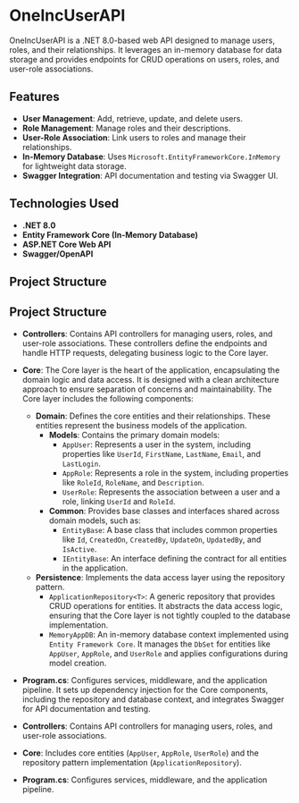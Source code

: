 # OneIncUserAPI

OneIncUserAPI is a .NET 8.0-based web API designed to manage users, roles, and their relationships. It leverages an in-memory database for data storage and provides endpoints for CRUD operations on users, roles, and user-role associations.

## Features

- **User Management**: Add, retrieve, update, and delete users.
- **Role Management**: Manage roles and their descriptions.
- **User-Role Association**: Link users to roles and manage their relationships.
- **In-Memory Database**: Uses `Microsoft.EntityFrameworkCore.InMemory` for lightweight data storage.
- **Swagger Integration**: API documentation and testing via Swagger UI.

## Technologies Used

- **.NET 8.0**
- **Entity Framework Core (In-Memory Database)**
- **ASP.NET Core Web API**
- **Swagger/OpenAPI**

## Project Structure
## Project Structure

- **Controllers**: Contains API controllers for managing users, roles, and user-role associations. These controllers define the endpoints and handle HTTP requests, delegating business logic to the Core layer.

- **Core**: The Core layer is the heart of the application, encapsulating the domain logic and data access. It is designed with a clean architecture approach to ensure separation of concerns and maintainability. The Core layer includes the following components:
  - **Domain**: Defines the core entities and their relationships. These entities represent the business models of the application.
    - **Models**: Contains the primary domain models:
      - `AppUser`: Represents a user in the system, including properties like `UserId`, `FirstName`, `LastName`, `Email`, and `LastLogin`.
      - `AppRole`: Represents a role in the system, including properties like `RoleId`, `RoleName`, and `Description`.
      - `UserRole`: Represents the association between a user and a role, linking `UserId` and `RoleId`.
    - **Common**: Provides base classes and interfaces shared across domain models, such as:
      - `EntityBase`: A base class that includes common properties like `Id`, `CreatedOn`, `CreatedBy`, `UpdateOn`, `UpdatedBy`, and `IsActive`.
      - `IEntityBase`: An interface defining the contract for all entities in the application.
  - **Persistence**: Implements the data access layer using the repository pattern.
    - `ApplicationRepository<T>`: A generic repository that provides CRUD operations for entities. It abstracts the data access logic, ensuring that the Core layer is not tightly coupled to the database implementation.
    - `MemoryAppDB`: An in-memory database context implemented using `Entity Framework Core`. It manages the `DbSet` for entities like `AppUser`, `AppRole`, and `UserRole` and applies configurations during model creation.

- **Program.cs**: Configures services, middleware, and the application pipeline. It sets up dependency injection for the Core components, including the repository and database context, and integrates Swagger for API documentation and testing.
- **Controllers**: Contains API controllers for managing users, roles, and user-role associations.
- **Core**: Includes core entities (`AppUser`, `AppRole`, `UserRole`) and the repository pattern implementation (`ApplicationRepository`).
- **Program.cs**: Configures services, middleware, and the application pipeline.
